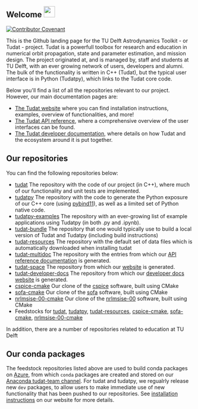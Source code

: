 ## Welcome <img src="https://raw.githubusercontent.com/MartinHeinz/MartinHeinz/master/wave.gif" width="30px">
[![Contributor Covenant](https://img.shields.io/badge/Contributor%20Covenant-2.1-4baaaa.svg?style=for-the-badge)](CODE_OF_CONDUCT.md)

This is the Github landing page for the TU Delft Astrodynamics Toolkit - or Tudat - project. Tudat is a powerfull toolbox for research and education in numerical orbit propagation, state and parameter estimation, and mission design. The project originated at, and is managed by, staff and students at TU Delft, with an ever growing network of users, developers and alumni. The bulk of the functionality is written in C++ (Tudat), but the typical user interface is in Python (Tudatpy), which links to the Tudat core code.

Below you'll find a list of all the repositories relevant to our project. However, our main documentation pages are:
- [The Tudat website](https://docs.tudat.space/en/latest/) where you can find installation instructions, examples, overview of functionalities, and more!
- [The Tudat API reference](https://py.api.tudat.space/en/latest/), where a comprehensive overview of the user interfaces can be found.
- [The Tudat developer documentation](https://tudat-developer.readthedocs.io/en/latest/), where details on how Tudat and the ecosystem around it is put together.

## Our repositories

You can find the following repositories below:

- [tudat](https://github.com/tudat-team/tudat) The repository with the code of our project (in C++), where much of our functionality and unit tests are implemented.
- [tudatpy](https://github.com/tudat-team/tudatpy) The repository with the code to generate the Python exposure of our C++ core (using [pybind11](https://github.com/pybind/pybind11)), as well as a limited set of Python native code. 
- [tudatpy-examples](https://github.com/tudat-team/tudatpy-examples) The repository with an ever-growing list of example applications using Tudatpy (in both .py and .ipynb).
- [tudat-bundle](https://github.com/tudat-team/tudat-bundle) The repository that one would typically use to build a local version of Tudat and Tudatpy (including build instructions)
- [tudat-resources](https://github.com/tudat-team/tudat-resources) The repository with the default set of data files which is automatically downloaded when installing tudat
- [tudat-multidoc](https://github.com/tudat-team/tudat-multidoc) The repository with the entries from which our [API reference documentation](https://py.api.tudat.space/en/latest/) is generated.
- [tudat-space](https://github.com/tudat-team/tudat-space) The repository from which our [website](https://docs.tudat.space/en/latest/) is generated.
- [tudat-developer-docs](https://github.com/tudat-team/tudat-developer-docs) The repository from which our [developer docs website](https://tudat-developer.readthedocs.io/en/latest/) is generated.
- [cspice-cmake](https://github.com/tudat-team/cspice-cmake) Our clone of the [cspice](https://naif.jpl.nasa.gov/naif/) software, built using CMake
- [sofa-cmake](https://github.com/tudat-team/sofa-cmake) Our clone of the [sofa](http://www.iausofa.org/) software, built using CMake
- [nrlmsise-00-cmake](https://github.com/tudat-team/nrlmsise-00-cmake) Our clone of the [nrlmsise-00](https://www.brodo.de/space/nrlmsise/) software, built using CMake
- Feedstocks for [tudat](https://github.com/tudat-team/tudat-feedstock), [tudatpy](https://github.com/tudat-team/tudatpy-feedstock), [tudat-resources](https://github.com/tudat-team/tudat-resources-feedstock), [cspice-cmake](https://github.com/tudat-team/cspice-cmake-feedstock), [sofa-cmake](https://github.com/tudat-team/sofa-cmake-feedstock), [nrlmsise-00-cmake](https://github.com/tudat-team/nrlmsise-00-cmake-feedstock)

In addition, there are a number of repositories related to education at TU Delft

## Our conda packages

The feedstock repositories listed above are used to build conda packages on [Azure](https://dev.azure.com/tudat-team/feedstock-builds/_build), from which ``conda`` packages are created and stored on our [Anaconda tudat-team channel](https://anaconda.org/tudat-team/). For tudat and tudatpy, we regualrly release new ``dev`` packages, to allow users to make immediate use of new functionality that has been pushed to our repositories. See [installation instructions](https://docs.tudat.space/en/latest/_src_getting_started/installation.html) on our website for more details. 


